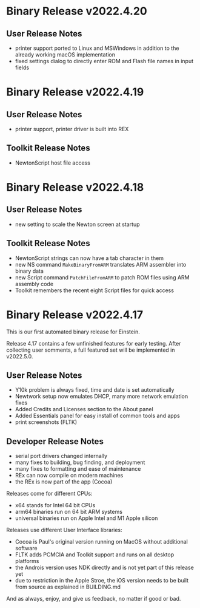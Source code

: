 
Binary Release v2022.4.20
=========================

User Release Notes
------------------
 - printer support ported to Linux and MSWindows in addition to the already 
   working macOS implementation
 - fixed settings dialog to directly enter ROM and Flash file names
   in input fields


Binary Release v2022.4.19
=========================

User Release Notes
------------------
 - printer support, printer driver is built into REX

Toolkit Release Notes
---------------------
 - NewtonScript host file access


Binary Release v2022.4.18
=========================

User Release Notes
------------------
 - new setting to scale the Newton screen at startup

Toolkit Release Notes
---------------------
 - NewtonScript strings can now have a tab character in them
 - new NS command `MakeBinaryFromARM` translates ARM assembler into binary data
 - new Script command `PatchFileFromARM` to patch ROM files using ARM assembly code
 - Toolkit remembers the recent eight Script files for quick access 
 

Binary Release v2022.4.17
=========================

This is our first automated binary release for Einstein.

Release 4.17 contains a few unfinished features for early 
testing. After collecting user somments, a full featured
set will be implemented in v2022.5.0.

User Release Notes
------------------
 - Y10k problem is always fixed, time and date is set automatically
 - Newtwork setup now emulates DHCP, many more network emulation fixes
 - Added Credits and Licenses section to the About panel
 - Added Essentials panel for easy install of common tools and apps
 - print screenshots (FLTK)

Developer Release Notes
-----------------------
 - serial port drivers changed internally
 - many fixes to building, bug finding, and deployment
 - many fixes to formatting and ease of maintenance
 - REx can now compile on modern machines
 - the REx is now part of the app (Cocoa)

Releases come for different CPUs:
 - x64 stands for Intel 64 bit CPUs
 - arm64 binaries run on 64 bit ARM systems
 - universal binaries run on Apple Intel and M1 Apple silicon

Releases use different User Interface libraries:
 - Cocoa is Paul's original version running on MacOS without additional software
 - FLTK adds PCMCIA and Toolkit support and runs on all desktop platforms
 - the Androis version uses NDK directly and is not yet part of this release yet
 - due to restriction in the Apple Stroe, the iOS version needs to be built from source as explained in BUILDING.md 

And as always, enjoy, and give us feedback, no matter if good or bad.

